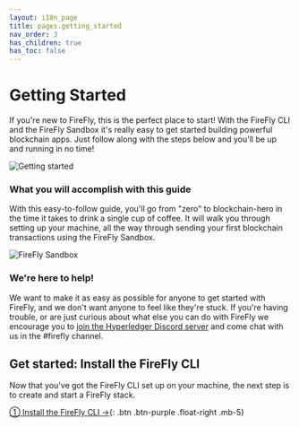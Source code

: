 ```yaml
---
layout: i18n_page
title: pages.getting_started
nav_order: 3
has_children: true
has_toc: false
---
```


# Getting Started
If you're new to FireFly, this is the perfect place to start! With the FireFly CLI and the FireFly Sandbox it's really easy to get started building powerful blockchain apps. Just follow along with the steps below and you'll be up and running in no time!

<p style="position: relative;">
    <img src="../images/getting-started-overview.png" alt="Getting started"/>
    <a style="position: absolute; top: 20%; left: 5%; width: 24%; bottom: 20%; text-decoration: none; color: transparent; background: none;" href="./firefly_cli.html"></a>
    <a style="position: absolute; top: 20%; left: 37%; width: 24%; bottom: 20%; text-decoration: none; color: transparent; background: none;" href="./setup_env.html"></a>
    <a style="position: absolute; top: 20%; left: 71%; width: 24%; bottom: 20%; text-decoration: none; color: transparent; background: none;" href="./sandbox.html"></a>
</p>


### What you will accomplish with this guide
With this easy-to-follow guide, you'll go from "zero" to blockchain-hero in the time it takes to drink a single cup of coffee. It will walk you through setting up your machine, all the way through sending your first blockchain transactions using the FireFly Sandbox.

![FireFly Sandbox](../images/sandbox/sandbox_broadcast.png)

### We're here to help!
We want to make it as easy as possible for anyone to get started with FireFly, and we don't want anyone to feel like they're stuck. If you're having trouble, or are just curious about what else you can do with FireFly we encourage you to [join the Hyperledger Discord server](https://discord.gg/hyperledger) and come chat with us in the #firefly channel.

## Get started: Install the FireFly CLI
Now that you've got the FireFly CLI set up on your machine, the next step is to create and start a FireFly stack.

[① Install the FireFly CLI →](firefly_cli.md){: .btn .btn-purple .float-right .mb-5}
